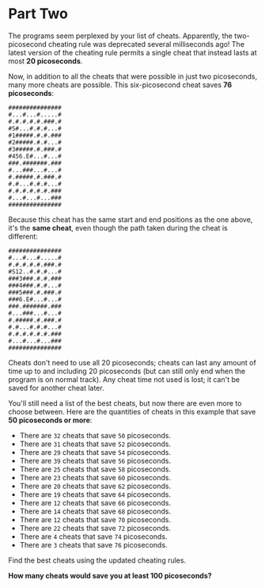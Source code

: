 # Part Two

The programs seem perplexed by your list of cheats. Apparently, the two-picosecond cheating rule was deprecated several milliseconds ago! The latest version of the cheating rule permits a single cheat that instead lasts at most **20 picoseconds**.

Now, in addition to all the cheats that were possible in just two picoseconds, many more cheats are possible. This six-picosecond cheat saves **76 picoseconds**:

```
###############
#...#...#.....#
#.#.#.#.#.###.#
#S#...#.#.#...#
#1#####.#.#.###
#2#####.#.#...#
#3#####.#.###.#
#456.E#...#...#
###.#######.###
#...###...#...#
#.#####.#.###.#
#.#...#.#.#...#
#.#.#.#.#.#.###
#...#...#...###
###############
```

Because this cheat has the same start and end positions as the one above, it's the **same cheat**, even though the path taken during the cheat is different:

```
###############
#...#...#.....#
#.#.#.#.#.###.#
#S12..#.#.#...#
###3###.#.#.###
###4###.#.#...#
###5###.#.###.#
###6.E#...#...#
###.#######.###
#...###...#...#
#.#####.#.###.#
#.#...#.#.#...#
#.#.#.#.#.#.###
#...#...#...###
###############
```

Cheats don't need to use all 20 picoseconds; cheats can last any amount of time up to and including 20 picoseconds (but can still only end when the program is on normal track). Any cheat time not used is lost; it can't be saved for another cheat later.

You'll still need a list of the best cheats, but now there are even more to choose between. Here are the quantities of cheats in this example that save **50 picoseconds or more**:

 - There are `32` cheats that save `50` picoseconds.
 - There are `31` cheats that save `52` picoseconds.
 - There are `29` cheats that save `54` picoseconds.
 - There are `39` cheats that save `56` picoseconds.
 - There are `25` cheats that save `58` picoseconds.
 - There are `23` cheats that save `60` picoseconds.
 - There are `20` cheats that save `62` picoseconds.
 - There are `19` cheats that save `64` picoseconds.
 - There are `12` cheats that save `66` picoseconds.
 - There are `14` cheats that save `68` picoseconds.
 - There are `12` cheats that save `70` picoseconds.
 - There are `22` cheats that save `72` picoseconds.
 - There are `4` cheats that save `74` picoseconds.
 - There are `3` cheats that save `76` picoseconds.

Find the best cheats using the updated cheating rules. 

**How many cheats would save you at least 100 picoseconds?**